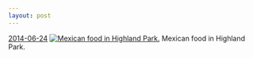 ```yaml
---
layout: post
---
```


<p>
  <time><a href="/332">2014-06-24</a></time>
  <a href="/332"><img src="{{ site.assets_url }}/332-640.jpg" srcset="{{ site.assets_url }}/332-1280.jpg 1280w, {{ site.assets_url }}/332-960.jpg 960w, {{ site.assets_url }}/332-640.jpg 640w, {{ site.assets_url }}/332-320.jpg 320w" sizes="(min-width: 700px) 50vw, calc(100vw - 2rem)" alt="Mexican food in Highland Park." /></a>
  <span>Mexican food in Highland Park.</span>
</p>
